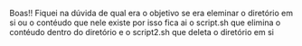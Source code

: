 Boas!! Fiquei na dúvida de qual era o objetivo se era eleminar o diretório em si ou o contéudo que nele existe por isso fica ai o script.sh que elimina o contéudo dentro do diretório e o script2.sh que deleta o diretório em si
